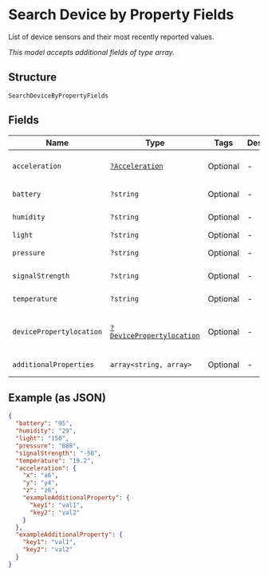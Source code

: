 
# Search Device by Property Fields

List of device sensors and their most recently reported values.

*This model accepts additional fields of type array.*

## Structure

`SearchDeviceByPropertyFields`

## Fields

| Name | Type | Tags | Description | Getter | Setter |
|  --- | --- | --- | --- | --- | --- |
| `acceleration` | [`?Acceleration`](../../doc/models/acceleration.md) | Optional | - | getAcceleration(): ?Acceleration | setAcceleration(?Acceleration acceleration): void |
| `battery` | `?string` | Optional | - | getBattery(): ?string | setBattery(?string battery): void |
| `humidity` | `?string` | Optional | - | getHumidity(): ?string | setHumidity(?string humidity): void |
| `light` | `?string` | Optional | - | getLight(): ?string | setLight(?string light): void |
| `pressure` | `?string` | Optional | - | getPressure(): ?string | setPressure(?string pressure): void |
| `signalStrength` | `?string` | Optional | - | getSignalStrength(): ?string | setSignalStrength(?string signalStrength): void |
| `temperature` | `?string` | Optional | - | getTemperature(): ?string | setTemperature(?string temperature): void |
| `devicePropertylocation` | [`?DevicePropertylocation`](../../doc/models/device-propertylocation.md) | Optional | - | getDevicePropertylocation(): ?DevicePropertylocation | setDevicePropertylocation(?DevicePropertylocation devicePropertylocation): void |
| `additionalProperties` | `array<string, array>` | Optional | - | findAdditionalProperty(string key): array | additionalProperty(string key, array value): void |

## Example (as JSON)

```json
{
  "battery": "95",
  "humidity": "29",
  "light": "150",
  "pressure": "888",
  "signalStrength": "-58",
  "temperature": "19.2",
  "acceleration": {
    "x": "x6",
    "y": "y4",
    "z": "z6",
    "exampleAdditionalProperty": {
      "key1": "val1",
      "key2": "val2"
    }
  },
  "exampleAdditionalProperty": {
    "key1": "val1",
    "key2": "val2"
  }
}
```

